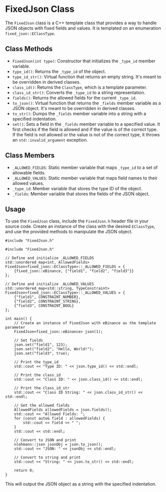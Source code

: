# FixedJson Class

The `FixedJson` class is a C++ template class that provides a way to handle JSON objects with fixed fields and values. It is templated on an enumeration `fixed_json::EClassType`.

## Class Methods

- `FixedJson(int type)`: Constructor that initializes the `_type_id` member variable.
- `type_id()`: Returns the `_type_id` of the object.
- `type_id_str()`: Virtual function that returns an empty string. It's meant to be overridden in derived classes.
- `class_id()`: Returns the `ClassType`, which is a template parameter.
- `class_id_str()`: Converts the `_type_id` to a string representation.
- `fields()`: Returns the allowed fields for the current `_type_id`.
- `to_json()`: Virtual function that returns the `_fields` member variable as a JSON object. It's meant to be overridden in derived classes.
- `to_str()`: Dumps the `_fields` member variable into a string with a specified indentation.
- `set()`: Sets a field in the `_fields` member variable to a specified value. It first checks if the field is allowed and if the value is of the correct type. If the field is not allowed or the value is not of the correct type, it throws an `std::invalid_argument` exception.

## Class Members

- `_ALLOWED_FIELDS`: Static member variable that maps `_type_id` to a set of allowable fields.
- `_ALLOWED_VALUES`: Static member variable that maps field names to their allowed values.
- `_type_id`: Member variable that stores the type ID of the object.
- `_fields`: Member variable that stores the fields of the JSON object.

## Usage

To use the `FixedJson` class, include the `FixedJson.h` header file in your source code. Create an instance of the class with the desired `EClassType`, and use the provided methods to manipulate the JSON object.
```
#include "FixedJson.h"

#include "FixedJson.h"

// Define and initialize _ALLOWED_FIELDS
std::unordered_map<int, AllowedFields> FixedJson<fixed_json::EClassType>::_ALLOWED_FIELDS = {
    {fixed_json::eBinance, {"field1", "field2", "field3"}}
};

// Define and initialize _ALLOWED_VALUES
std::unordered_map<std::string, TypeConstraint> FixedJson<fixed_json::EClassType>::_ALLOWED_VALUES = {
    {"field1", CONSTRAINT_NUMBER},
    {"field2", CONSTRAINT_STRING},
    {"field3", CONSTRAINT_BOOL}
};

int main() {
    // Create an instance of FixedJson with eBinance as the template parameter
    FixedJson<fixed_json::eBinance> json(1);

    // Set fields
    json.set("field1", 123);
    json.set("field2", "Hello, World!");
    json.set("field3", true);

    // Print the type_id
    std::cout << "Type ID: " << json.type_id() << std::endl;

    // Print the class_id
    std::cout << "Class ID: " << json.class_id() << std::endl;

    // Print the class_id_str
    std::cout << "Class ID String: " << json.class_id_str() << std::endl;

    // Get the allowed fields
    AllowedFields allowedFields = json.fields();
    std::cout << "Allowed Fields: ";
    for (const auto& field : allowedFields) {
        std::cout << field << " ";
    }
    std::cout << std::endl;

    // Convert to JSON and print
    nlohmann::json jsonObj = json.to_json();
    std::cout << "JSON: " << jsonObj << std::endl;

    // Convert to string and print
    std::cout << "String: " << json.to_str() << std::endl;

    return 0;
}
```
This will output the JSON object as a string with the specified indentation.
